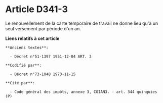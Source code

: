 # Article D341-3

Le renouvellement de la carte temporaire de travail ne donne lieu qu'à un seul versement par période d'un an.

**Liens relatifs à cet article**

	**Anciens textes**:

	  - Décret n°51-1397 1951-12-04 ART. 3

	**Codifié par**:

	  - Décret n°73-1048 1973-11-15

	**Cité par**:

	  - Code général des impôts, annexe 3, CGIAN3. - art. 344 quinquies (P)
